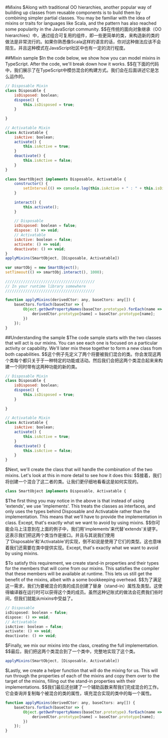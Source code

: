 #Mixins
$Along with traditional OO hierarchies, another popular way of building up classes from reusable components is to build them by combining simpler partial classes. You may be familiar with the idea of mixins or traits for languages like Scala, and the pattern has also reached some popularity in the JavaScript community.
$$在传统的面向对象继承（OO hierarchies）中，通过组合可复用的组件，即一些更简单的类，来构造新的类的做法是非常流行的。如果你熟悉像Scala这样的语言的话，你对这种做法应该不会陌生。并且这种模式在JavaScript社区中也有一定的流行程度。

##Mixin sample
$In the code below, we show how you can model mixins in TypeScript. After the code, we'll break down how it works.
$$在下面的代码中，我们展示了在TypeScript中模仿混合的构建方式。我们会在后面讲述它是怎么运作的。

```js
// Disposable Mixin
class Disposable {
    isDisposed: boolean;
    dispose() {
        this.isDisposed = true;
    }
 
}
 
// Activatable Mixin
class Activatable {
    isActive: boolean;
    activate() {
        this.isActive = true;
    }
    deactivate() {
        this.isActive = false;
    }
}
 
class SmartObject implements Disposable, Activatable {
    constructor() {
        setInterval(() => console.log(this.isActive + " : " + this.isDisposed), 500);
    }
 
    interact() {
        this.activate();
    }
 
    // Disposable
    isDisposed: boolean = false;
    dispose: () => void;
    // Activatable
    isActive: boolean = false;
    activate: () => void;
    deactivate: () => void;
}
applyMixins(SmartObject, [Disposable, Activatable])
 
var smartObj = new SmartObject();
setTimeout(() => smartObj.interact(), 1000);
 
////////////////////////////////////////
// In your runtime library somewhere
////////////////////////////////////////

function applyMixins(derivedCtor: any, baseCtors: any[]) {
    baseCtors.forEach(baseCtor => {
        Object.getOwnPropertyNames(baseCtor.prototype).forEach(name => {
            derivedCtor.prototype[name] = baseCtor.prototype[name];
        })
    }); 
}
```

##Understanding the sample
$The code sample starts with the two classes that will act is our mixins. You can see each one is focused on a particular activity or capability. We'll later mix these together to form a new class from both capabilities.
$$这个例子先定义了两个将要被我们混合的类。你会发现这两个类每个都只关于于一种特定的功能或活动。然后我们会把这两个类混合起来来构建一个同时带有这两种功能的新的类。

```js
// Disposable Mixin
class Disposable {
    isDisposed: boolean;
    dispose() {
        this.isDisposed = true;
    }
 
}
 
// Activatable Mixin
class Activatable {
    isActive: boolean;
    activate() {
        this.isActive = true;
    }
    deactivate() {
        this.isActive = false;
    }
}
```

$Next, we'll create the class that will handle the combination of the two mixins. Let's look at this in more detail to see how it does this:
$$接着，我们将创建一个混合了这二者的类。让我们更仔细地看看这是如何实现的。

```js
class SmartObject implements Disposable, Activatable {
```

$The first thing you may notice in the above is that instead of using 'extends', we use 'implements'. This treats the classes as interfaces, and only uses the types behind Disposable and Activatable rather than the implementation. This means that we'll have to provide the implementation in class. Except, that's exactly what we want to avoid by using mixins. 
$$你可能会马上注意到在上面的例子中，我们用'implements'来代替'extends'关键字。这表示我们把这两个类当作是接口。并且与其说我们使用了'Disposable'和'Activatable'的实现，倒不如说是使用了它们的类型。这也意味着我们还需要在类中提供实现。Except, that's exactly what we want to avoid by using mixins. 

$To satisfy this requirement, we create stand-in properties and their types for the members that will come from our mixins. This satisfies the compiler that these members will be available at runtime. This lets us still get the benefit of the mixins, albeit with a some bookkeeping overhead.
$$为了满足这一需求，我们为要被混合的类的成员创建了替身（stand-in）属性及类型。这使得编译器在运行时可以获得这个类的成员。虽然这种记账式的做法会花费我们些时间，但我们就能从mixins中受益了。

```js
// Disposable
isDisposed: boolean = false;
dispose: () => void;
// Activatable
isActive: boolean = false;
activate: () => void;
deactivate: () => void;
```

$Finally, we mix our mixins into the class, creating the full implementation.
$$最后，我们把这两个类混合到了一个类中，完整地实现了这个类。

```js
applyMixins(SmartObject, [Disposable, Activatable])
```

$Lastly, we create a helper function that will do the mixing for us. This will run through the properties of each of the mixins and copy them over to the target of the mixins, filling out the stand-in properties with their implementations.
$$我们最后还创建了一个辅助函数来帮我们完成混合的工作。它会查询并复制每个被混合的类的属性，填充混合实现的类中的每一个属性。

```js
function applyMixins(derivedCtor: any, baseCtors: any[]) {
    baseCtors.forEach(baseCtor => {
        Object.getOwnPropertyNames(baseCtor.prototype).forEach(name => {
            derivedCtor.prototype[name] = baseCtor.prototype[name];
        })
    }); 
}
```
